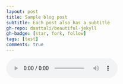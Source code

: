 ```yaml
---
layout: post
title: Sample blog post
subtitle: Each post also has a subtitle
gh-repo: daattali/beautiful-jekyll
gh-badge: [star, fork, follow]
tags: [test]
comments: true
---
```



<audio controls="controls">
  <source type="g0 (online-audio-converter.com).mp3" src="g0 (online-audio-converter.com).mp3.mp3"></source>
</audio>
